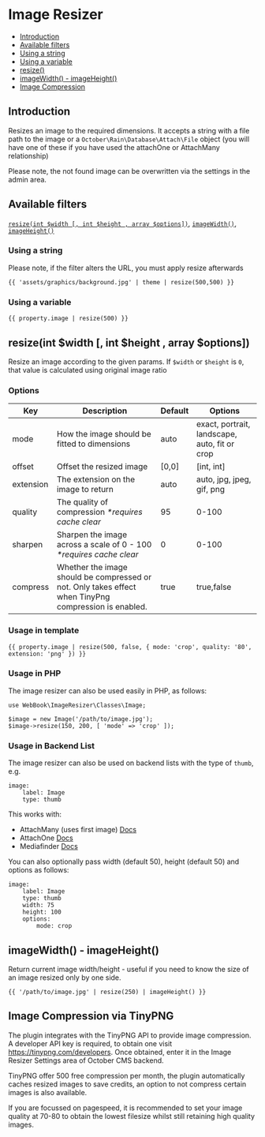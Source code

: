 # Image Resizer

- [Introduction](#introduction)
- [Available filters](#filters)
- [Using a string](#string)
- [Using a variable](#variable)
- [resize()](#resize)
- [imageWidth() - imageHeight()](#imageDimensions)
- [Image Compression](#compression)

<a name="introduction"></a>
## Introduction

Resizes an image to the required dimensions. It accepts a string with a file path to the image or a `October\Rain\Database\Attach\File` object (you will have one of these if you have used the attachOne or AttachMany relationship)

Please note, the not found image can be overwritten via the settings in the admin area.

<a name="filters"></a>
## Available filters
[`resize(int $width [, int $height , array $options])`](#resize), [`imageWidth()`](#imageDimensions), [`imageHeight()`](#imageDimensions)

<a name="string"></a>
### Using a string

Please note, if the filter alters the URL, you must apply resize afterwards

```
{{ 'assets/graphics/background.jpg' | theme | resize(500,500) }}
```

<a name="variable"></a>
### Using a variable

```
{{ property.image | resize(500) }}
```

<a name="resize"></a>
## resize(int $width [, int $height , array $options])

Resize an image according to the given params. If `$width` or `$height` is `0`, that value is calculated using original image ratio

### Options
Key | Description | Default | Options
--- | --- | --- | ---
mode | How the image should be fitted to dimensions | auto | exact, portrait, landscape, auto, fit or crop
offset | Offset the resized image | [0,0] | [int, int]
extension | The extension on the image to return | auto | auto, jpg, jpeg, gif, png
quality | The quality of compression _*requires cache clear_ | 95 | 0-100
sharpen | Sharpen the image across a scale of 0 - 100 _*requires cache clear_ | 0 | 0-100
compress | Whether the image should be compressed or not. Only takes effect when TinyPng compression is enabled. | true | true,false


### Usage in template
```
{{ property.image | resize(500, false, { mode: 'crop', quality: '80', extension: 'png' }) }}
```

### Usage in PHP

The image resizer can also be used easily in PHP, as follows:

```
use WebBook\ImageResizer\Classes\Image;

$image = new Image('/path/to/image.jpg');
$image->resize(150, 200, [ 'mode' => 'crop' ]);
```

### Usage in Backend List

The image resizer can also be used on backend lists with the type of `thumb`, e.g.

```
image:
    label: Image
    type: thumb
```

This works with:

 - AttachMany (uses first image) [Docs](https://octobercms.com/docs/backend/forms#widget-fileupload)
 - AttachOne [Docs](https://octobercms.com/docs/backend/forms#widget-fileupload)
 - Mediafinder [Docs](https://octobercms.com/docs/backend/forms#widget-mediafinder)

You can also optionally pass width (default 50), height (default 50) and options as follows:

```
image:
    label: Image
    type: thumb
    width: 75
    height: 100
    options:
        mode: crop
```

<a name="imageDimensions"></a>
## imageWidth() - imageHeight()

Return current image width/height - useful if you need to know the size of an image resized only by one side.
```
{{ '/path/to/image.jpg' | resize(250) | imageHeight() }}
```

<a name="compression"></a>
## Image Compression via TinyPNG

The plugin integrates with the TinyPNG API to provide image compression. A developer API key is required, to obtain one visit https://tinypng.com/developers. Once obtained, enter it in the Image Resizer Settings area of October CMS backend. 

TinyPNG offer 500 free compression per month, the plugin automatically caches resized images to save credits, an option to not compress certain images is also available.

If you are focussed on pagespeed, it is recommended to set your image quality at 70-80 to obtain the lowest filesize whilst still retaining high quality images.
